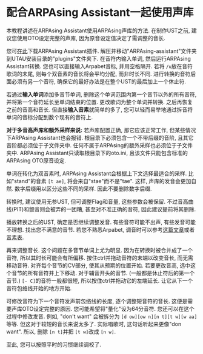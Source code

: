 # 配合ARPAsing Assistant一起使用声库

本教程讲述在ARPAsing Assistant使用ARPAsing声库的方法.
在制作UST之前, 建议您使用OTO设定完整的声库, 因为原音设定值决定了需调整的音长.

您可[在此]()下载ARPAsing Assistant插件.  解压并移动"ARPAsing-assistant"文件夹到UTAU安装目录的"plugins"文件夹下.
在音符内输入单词, 然后运行ARPAsing Assistant转换. 您也可以直接输入Arpabet音标, 并用空格隔开. 若将 `/u`放在音符歌词的末尾, 则每个双音素的音长将会平均分配, 而非时长不同.
进行转换的音符后面必须有另一个音符, 确保它的最好办法是在整个UST的最后加上一个休止符.

若通过**输入单词**添加多音节单词, 删除这个单词范围内第一个音节以外的所有音符, 并将第一个音符延长至单词结束的位置. 更改歌词为整个单词并转换. 之后再恢复之前的音高和音长.
但直接**输入音素**就简单的多了, 您可以轻而易举地通过拆音将单词的音标分配到数个现有的音符上.

**对于多音高声库和额外采样来说:** 若声库配置正确, 那它应该正常工作, 但某些情况下ARPAsing Assistant也会报错. 根目录下必须包含一个不带后缀的音阶, 且其它音阶都必须位于子文件夹中. 任何不属于ARPAsing的额外采样也必须位于子文件夹中. ARPAsing Assistant只读取根目录下的oto.ini, 且该文件只能包含标准的ARPAsing OTO原音设定.

单词在转化为双音素时, ARPAsing Assistant会根据上下文选择最适合的采样. 比如"stand"的音素 `[t ae]`, 将会来自"stae"而不是"tae". 这样, 声库的发音会更加自然. 数字后缀用以区分这些不同的采样. 因此不要删除数字后缀.

转换时, 建议使用无参UST, 但可调整Flag和音量, 这些参数会被保留. 不过音高曲线(PIT)和颤音则会被弄的一团糟, 甚至对不准正确的音符, 因此建议提前将其删除.

播放转换之后的UST, 确定是否继续调整发音. 有些音符可能不出声, 有些发音可能不理想.
找出您不满意的音节. 若您不熟悉Arpabet, 调音时可以参考[这篇文章]()或者[音素表]().

再来调整音长. 这个问题在多音节单词上尤为明显. 因为在转换时被合并成了一个音符, 所以其时长可能会有所偏移. 按住ctrl并拖动音符的末端以改变音长, 而无需移动音符. 对齐每个音节的CV部分, 使其从预期的位置开始. 若要更改音高, 选中这个音节的所有音符并上下移动.
对于辅音开头的音节. (一般都是休止符后的第一个音节.) `[- C]`的音符一般都很短, 所以按住ctrl并拖动它的左端延长. 让它从下一个音符包络线开始的地方开始.

可修改音符为下一个音符发声前包络线的长度, 逐个调整短音符的音长. 这便是需要声库OTO设定完整的原因. 您可能希望将"量化"设为64分音符.
您还可以在这个过程中修改发音. 例如, "don't want" 会被拆分为 `[d ow][ow n][n t][t w][w aa]` 等等. 但这对于较短的音长来说太多了. 实际唱歌时, 这句话听起来更像"don want". 所以, 删除 `[n t]`并把 `[t w]`改成 `[n w]`.

至此, 您可以按照平时的习惯继续调校了.
